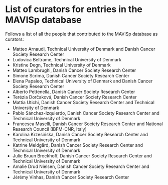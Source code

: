 # List of curators for entries in the MAVISp database

Follows a list of all the people that contributed to the MAVISp database as curators:

- Matteo Arnaudi, Technical University of Denmark and Danish Cancer Society Research Center
- Ludovica Beltrame, Technical University of Denmark
- Kristine Degn, Technical University of Denmark
- Matteo Lambrughi, Danish Cancer Society Research Center
- Simone Scrima, Danish Cancer Society Research Center
- Elena Papaleo, Technical University of Denmark and Danish Cancer Society Research Center
- Alberto Pettenella, Danish Cancer Society Research Center
- Terézia Dorčaková, Danish Cancer Society Research Center
- Mattia Utichi, Danish Cancer Society Research Center and Technical University of Denmark
- Pablo Sánchez-Izquierdo, Danish Cancer Society Research Center and Technical University of Denmark
- Francesca Maselli, Danish Cancer Society Research Center and National Research Council (IBFM-CNR, Italy)
- Karolina Krzesińska, Danish Cancer Society Research Center and Technical University of Denmark
- Katrine Meldgård, Danish Cancer Society Research Center and Technical University of Denmark
- Julie Bruun Brockhoff, Danish Cancer Society Research Center and Technical University of Denmark
- Amalie Drud Nielsen, Danish Cancer Society Research Center and Technical University of Denmark
- Jérémy Vinhas, Danish Cancer Society Research Center 

